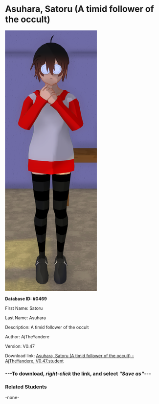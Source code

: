 # Asuhara, Satoru (A timid follower of the occult)

<img src="Files/Images/Asuhara, Satoru (A timid follower of the occult).png" title="Asuhara, Satoru (A timid follower of the occult) - AjTheYandere, V0.47">

**Database ID: #0469**

First Name: Satoru

Last Name: Asuhara

Description: A timid follower of the occult

Author: AjTheYandere

Version: V0.47

Download link: <a href="https://raw.githubusercontent.com/Arbiter1223/Daigaku-Gurashi-Custom-Students/master/Files/Studen%20Files/Asuhara%2C%20Satoru%20(A%20timid%20follower%20of%20the%20occult)%20-%20AjTheYandere%2C%20V0.47.student">Asuhara, Satoru (A timid follower of the occult) - AjTheYandere, V0.47.student</a>

### ---**To download, _right-click_ the link, and select _"Save as"_**---

### Related Students

-none-
